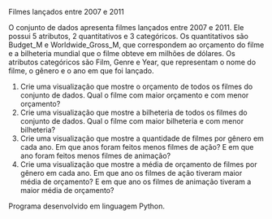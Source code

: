 Filmes lançados entre 2007 e 2011

O conjunto de dados apresenta filmes lançados entre 2007 e 2011. Ele possui 5 atributos, 2 quantitativos e 3 categóricos. Os quantitativos são Budget_M e Worldwide_Gross_M, que correspondem ao orçamento do filme e a bilheteria mundial que o filme obteve em milhões de dólares. Os atributos categóricos são Film, Genre e Year, que representam o nome do filme, o gênero e o ano em que foi lançado.

1. Crie uma visualização que mostre o orçamento de todos os filmes do conjunto de dados. Qual o filme com maior orçamento e com menor orçamento?
2. Crie uma visualização que mostre a bilheteria de todos os filmes do conjunto de dados. Qual o filme com maior bilheteria e com menor bilheteria?
3. Crie uma visualização que mostre a quantidade de filmes por gênero em cada ano. Em que anos foram feitos menos filmes de ação? E em que ano foram feitos menos filmes de animação?
4. Crie uma visualização que mostre a média de orçamento de filmes por gênero em cada ano. Em que ano os filmes de ação tiveram maior média de orçamento? E em que ano os filmes de animação tiveram a maior média de orçamento?


Programa desenvolvido em linguagem Python.
